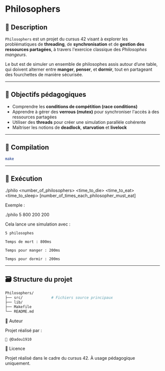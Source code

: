 # Philosophers

## 🍝 Description

`Philosophers` est un projet du cursus 42 visant à explorer les problématiques de **threading**, de **synchronisation** et de **gestion des ressources partagées**, à travers l'exercice classique des *Philosophes mangeurs*.

Le but est de simuler un ensemble de philosophes assis autour d’une table, qui doivent alterner entre **manger**, **penser**, et **dormir**, tout en partageant des fourchettes de manière sécurisée.

---

## 🧠 Objectifs pédagogiques

- Comprendre les **conditions de compétition (race conditions)**
- Apprendre à gérer des **verrous (mutex)** pour synchroniser l'accès à des ressources partagées
- Utiliser des **threads** pour créer une simulation parallèle cohérente
- Maîtriser les notions de **deadlock**, **starvation** et **livelock**

---

## 🔧 Compilation

```bash
make
```

---

## 🚀 Exécution

./philo <number_of_philosophers> <time_to_die> <time_to_eat> <time_to_sleep> [number_of_times_each_philosopher_must_eat]

Exemple :

./philo 5 800 200 200

Cela lance une simulation avec :

    5 philosophes

    Temps de mort : 800ms

    Temps pour manger : 200ms

    Temps pour dormir : 200ms


---

## 🗃️ Structure du projet
``` bash
Philosophers/
├── src/             # Fichiers source principaux
├── lib/
├── Makefile
└── README.md
```

👤 Auteur

Projet réalisé par :

    👤 @Dadou1910

📄 Licence

Projet réalisé dans le cadre du cursus 42.
À usage pédagogique uniquement.
